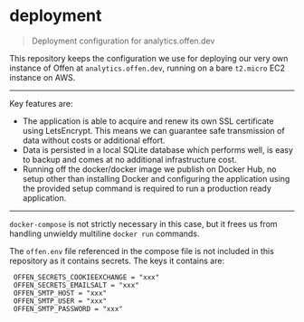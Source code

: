 # deployment

> Deployment configuration for analytics.offen.dev

This repository keeps the configuration we use for deploying our very own instance of Offen at `analytics.offen.dev`, running on a bare `t2.micro` EC2 instance on AWS.

---

Key features are:

- The application is able to acquire and renew its own SSL certificate using LetsEncrypt. This means we can guarantee safe transmission of data without costs or additional effort.
- Data is persisted in a local SQLite database which performs well, is easy to backup and comes at no additional infrastructure cost.
- Running off the docker/docker image we publish on Docker Hub, no setup other than installing Docker and configuring the application using the provided setup command is required to run a production ready application.

---

`docker-compose` is not strictly necessary in this case, but it frees us from handling unwieldy multiline `docker run` commands.

The `offen.env` file referenced in the compose file is not included in this repository as it contains secrets. The keys it contains are:

```
 OFFEN_SECRETS_COOKIEEXCHANGE = "xxx"
 OFFEN_SECRETS_EMAILSALT = "xxx"
 OFFEN_SMTP_HOST = "xxx"
 OFFEN_SMTP_USER = "xxx"
 OFFEN_SMTP_PASSWORD = "xxx"
```
